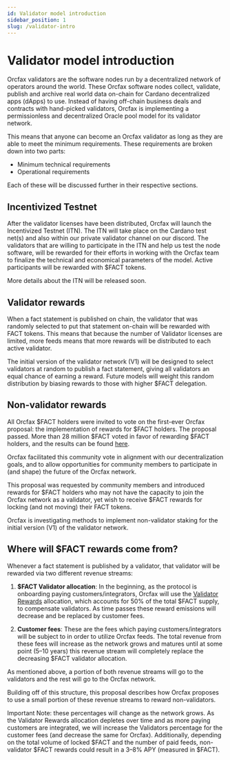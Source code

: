```yaml
---
id: Validator model introduction
sidebar_position: 1
slug: /validator-intro
---
```


# Validator model introduction

Orcfax validators are the software nodes run by a decentralized network of
operators around the world. These Orcfax software nodes collect, validate,
publish and archive real world data on-chain for Cardano decentralized apps
(dApps) to use. Instead of having off-chain business deals and contracts with
hand-picked validators, Orcfax is implementing a permissionless and
decentralized Oracle pool model for its validator network.

This means that anyone can become an Orcfax validator as long as they are able
to meet the minimum requirements. These requirements are broken down into two
parts:

- Minimum technical requirements <!-- link to section "Technical Requirements -->
- Operational requirements <!-- Link to section "Operational requirements -->

Each of these will be discussed further in their respective sections.

## Incentivized Testnet

After the validator licenses have been distributed, Orcfax will launch the
Incentivized Testnet (ITN). The ITN will take place on the Cardano test net(s)
and also within our private validator channel on our discord. The validators
that are willing to participate in the ITN and help us test the node software,
will be rewarded for their efforts in working with the Orcfax team to finalize
the technical and economical parameters of the model. Active participants will
be rewarded with $FACT tokens.

More details about the ITN will be released soon.

## Validator rewards

When a fact statement is published on chain, the validator that was randomly
selected to put that statement on-chain will be rewarded with FACT tokens. This
means that because the number of Validator licenses are limited, more feeds
means that more rewards will be distributed to each active validator.

The initial version of the validator network (V1) will be designed to select
validators at random to publish a fact statement, giving all validators an equal
chance of earning a reward. Future models will weight this random distribution
by biasing rewards to those with higher $FACT delegation.

## Non-validator rewards

All Orcfax $FACT holders were invited to vote on the first-ever Orcfax proposal:
the implementation of rewards for $FACT holders. The proposal passed. More than
28 million $FACT voted in favor of rewarding $FACT holders, and the results can
be found [here](https://app.summonplatform.io/poll/640336f9-0047-4055-91cf-4238ad4d182f).

Orcfax facilitated this community vote in alignment with our decentralization
goals, and to allow opportunities for community members to participate in
(and shape) the future of the Orcfax network.

This proposal was requested by community members and introduced rewards for
$FACT holders who may not have the capacity to join the Orcfax network as a
validator, yet wish to receive $FACT rewards for locking (and not moving) their
FACT tokens.

Orcfax is investigating methods to implement non-validator staking for the
initial version (V1) of the validator network.

## Where will $FACT rewards come from?

Whenever a fact statement is published by a validator, that validator will be
rewarded via two different revenue streams:

1. **$FACT Validator allocation**:
In the beginning, as the protocol is onboarding paying customers/integrators,
Orcfax will use the [Validator Rewards](tokenomics#validator-rewards)
allocation, which accounts for 50% of the total $FACT supply, to compensate
validators. As time passes these reward emissions will decrease and be replaced
by customer fees.

1. **Customer fees**:
These are the fees which paying customers/integrators will be subject to in
order to utilize Orcfax feeds. The total revenue from these fees will increase
as the network grows and matures until at some point (5–10 years) this revenue
stream will completely replace the decreasing $FACT validator allocation.

As mentioned above, a portion of both revenue streams will go to the validators
and the rest will go to the Orcfax network.

Building off of this structure, this proposal describes how Orcfax proposes to
use a small portion of these revenue streams to reward non-validators.

<!-- You can find the proposed breakdown below: add image -->

Important Note:
these percentages will change as the network grows. As the Validator Rewards
allocation depletes over time and as more paying customers are integrated, we
will increase the Validators percentage for the customer fees (and decrease the
same for Orcfax). Additionally, depending on the total volume of locked $FACT
and the number of paid feeds, non-validator $FACT rewards could result in a 3–8%
APY (measured in $FACT).

